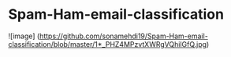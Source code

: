 # Spam-Ham-email-classification
![image] (https://github.com/sonamehdi19/Spam-Ham-email-classification/blob/master/1*_PHZ4MPzvtXWRgVQhilGfQ.jpg)
